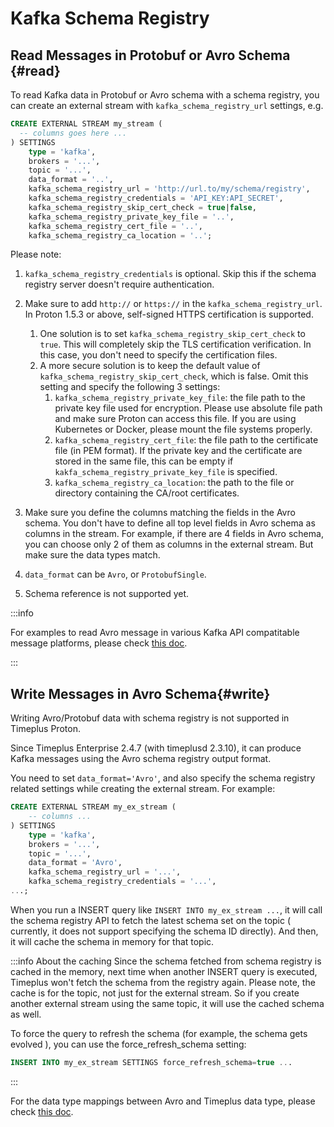 # Kafka Schema Registry

## Read Messages in Protobuf or Avro Schema {#read}

To read Kafka data in Protobuf or Avro schema with a schema registry, you can create an external stream with `kafka_schema_registry_url` settings, e.g.

```sql
CREATE EXTERNAL STREAM my_stream (
  -- columns goes here ...
) SETTINGS
    type = 'kafka',
    brokers = '...',
    topic = '...',
    data_format = '..',
    kafka_schema_registry_url = 'http://url.to/my/schema/registry',
    kafka_schema_registry_credentials = 'API_KEY:API_SECRET',
    kafka_schema_registry_skip_cert_check = true|false,
    kafka_schema_registry_private_key_file = '..',
    kafka_schema_registry_cert_file = '..',
    kafka_schema_registry_ca_location = '..';
```

Please note:

1. `kafka_schema_registry_credentials` is optional. Skip this if the schema registry server doesn't require authentication.
2. Make sure to add `http://` or `https://` in the `kafka_schema_registry_url`. In Proton 1.5.3 or above, self-signed HTTPS certification is supported.
   1. One solution is to set `kafka_schema_registry_skip_cert_check` to `true`. This will completely skip the TLS certification verification. In this case, you don't need to specify the certification files.
   2. A more secure solution is to keep the default value of `kafka_schema_registry_skip_cert_check`, which is false. Omit this setting and specify the following 3 settings:
      1. `kafka_schema_registry_private_key_file`: the file path to the private key file used for encryption. Please use absolute file path and make sure Proton can access this file. If you are using Kubernetes or Docker, please mount the file systems properly.
      2. `kafka_schema_registry_cert_file`: the file path to the certificate file (in PEM format). If the private key and the certificate are stored in the same file, this can be empty if `kakfa_schema_registry_private_key_file` is specified.
      3. `kafka_schema_registry_ca_location`: the path to the file or directory containing the CA/root certificates.

3. Make sure you define the columns matching the fields in the Avro schema. You don't have to define all top level fields in Avro schema as columns in the stream. For example, if there are 4 fields in Avro schema, you can choose only 2 of them as columns in the external stream. But make sure the data types match.
4. `data_format` can be `Avro`, or `ProtobufSingle`.
5. Schema reference is not supported yet.

:::info

For examples to read Avro message in various Kafka API compatitable message platforms, please check [this doc](/tutorial-sql-read-avro).

:::
## Write Messages in Avro Schema{#write}

Writing Avro/Protobuf data with schema registry is not supported in Timeplus Proton.

Since Timeplus Enterprise 2.4.7 (with timeplusd 2.3.10), it can produce Kafka messages using the Avro schema registry output format.

You need to set `data_format='Avro'`, and also specify the schema registry related settings while creating the external stream. For example:
```sql
CREATE EXTERNAL STREAM my_ex_stream (
    -- columns ...
) SETTINGS
    type = 'kafka',
    brokers = '...',
    topic = '...',
    data_format = 'Avro',
    kafka_schema_registry_url = '...',
    kafka_schema_registry_credentials = '...',
...;
```

When you run a INSERT query like `INSERT INTO my_ex_stream ...`, it will call the schema registry API to fetch the latest schema set on the topic ( currently, it does not support specifying the schema ID directly). And then, it will cache the schema in memory for that topic.

:::info About the caching
Since the schema fetched from schema registry is cached in the memory, next time when another INSERT query is executed, Timeplus won't fetch the schema from the registry again. Please note, the cache is for the topic, not just for the external stream. So if you create another external stream using the same topic, it will use the cached schema as well.

To force the query to refresh the schema (for example, the schema gets evolved ), you can use the force_refresh_schema setting:
```sql
INSERT INTO my_ex_stream SETTINGS force_refresh_schema=true ...
```
:::

For the data type mappings between Avro and Timeplus data type, please check [this doc](/timeplus-format-schema#avro_types).
